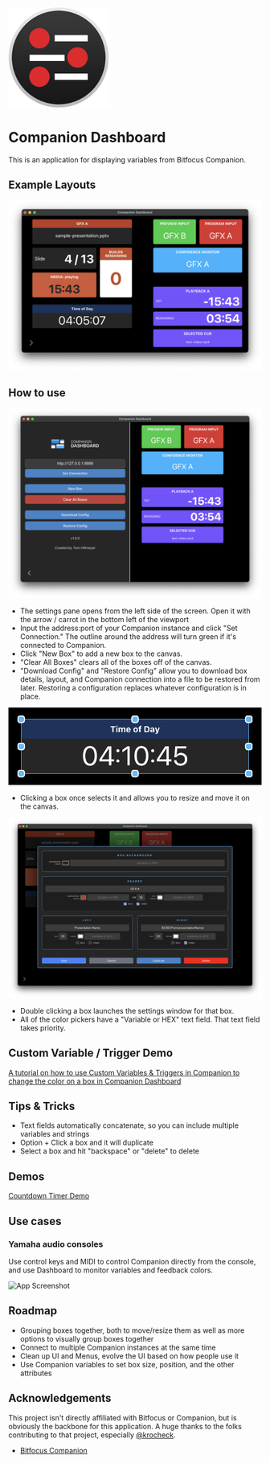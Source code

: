<img src="https://raw.githubusercontent.com/tomhillmeyer/companion-dashboard/refs/heads/main/assets/dashboard.png" width="200"></img>
# Companion Dashboard

This is an application for displaying variables from Bitfocus Companion.

## Example Layouts
![App Screenshot](https://raw.githubusercontent.com/tomhillmeyer/companion-dashboard/refs/heads/main/screenshots/sample-layout.png)



## How to use

![App Screenshot](https://raw.githubusercontent.com/tomhillmeyer/companion-dashboard/refs/heads/main/screenshots/settings-menu.png)

- The settings pane opens from the left side of the screen. Open it with the arrow / carrot in the bottom left of the viewport
- Input the address:port of your Companion instance and click "Set Connection." The outline around the address will turn green if it's connected to Companion.
- Click "New Box" to add a new box to the canvas.
- "Clear All Boxes" clears all of the boxes off of the canvas.
- "Download Config" and "Restore Config" allow you to download box details, layout, and Companion connection into a file to be restored from later. Restoring a configuration replaces whatever configuration is in place.

![App Screenshot](https://raw.githubusercontent.com/tomhillmeyer/companion-dashboard/refs/heads/main/screenshots/resize-handles.png)

- Clicking a box once selects it and allows you to resize and move it on the canvas.

![App Screenshot](https://raw.githubusercontent.com/tomhillmeyer/companion-dashboard/refs/heads/main/screenshots/box-settings-modal.png)

- Double clicking a box launches the settings window for that box.
- All of the color pickers have a "Variable or HEX" text field. That text field takes priority.

## Custom Variable / Trigger Demo
[A tutorial on how to use Custom Variables & Triggers in Companion to change the color on a box in Companion Dashboard](https://wearecreativeland.com/tools/dashboard/custom-variables-triggers)

## Tips & Tricks
- Text fields automatically concatenate, so you can include multiple variables and strings
- Option + Click a box and it will duplicate
- Select a box and hit "backspace" or "delete" to delete

## Demos
[Countdown Timer Demo](https://github.com/tomhillmeyer/companion-dashboard/tree/main/demos/dashboard-timer)

## Use cases

### Yamaha audio consoles
Use control keys and MIDI to control Companion directly from the console, and use Dashboard to monitor variables and feedback colors.

![App Screenshot](https://raw.githubusercontent.com/tomhillmeyer/companion-dashboard/refs/heads/main/screenshots/dashboard-DM7-usecase.png)

## Roadmap

- Grouping boxes together, both to move/resize them as well as more options to visually group boxes together
- Connect to multiple Companion instances at the same time
- Clean up UI and Menus, evolve the UI based on how people use it
- Use Companion variables to set box size, position, and the other attributes

## Acknowledgements

This project isn't directly affiliated with Bitfocus or Companion, but is obviously the backbone for this application. A huge thanks to the folks contributing to that project, especially [@krocheck](https://www.github.com/krocheck).
 - [Bitfocus Companion](https://bitfocus.io/companion)